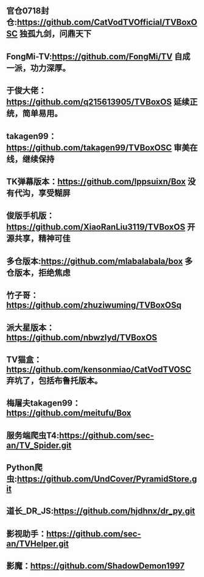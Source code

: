 ## 官仓0718封仓:https://github.com/CatVodTVOfficial/TVBoxOSC  独孤九剑，问鼎天下

## FongMi-TV:https://github.com/FongMi/TV  自成一派，功力深厚。

## 于俊大佬：https://github.com/q215613905/TVBoxOS  延续正统，简单易用。

## takagen99：https://github.com/takagen99/TVBoxOSC  审美在线，继续保持

## TK弹幕版本：https://github.com/lppsuixn/Box  没有代沟，享受糊屏

## 俊版手机版：https://github.com/XiaoRanLiu3119/TVBoxOS  开源共享，精神可佳

## 多仓版本:https://github.com/mlabalabala/box 多仓版本，拒绝焦虑

## 竹子哥：https://github.com/zhuziwuming/TVBoxOSq  

## 派大星版本：https://github.com/nbwzlyd/TVBoxOS

## TV猫盒：https://github.com/kensonmiao/CatVodTVOSC  弃坑了，包括布鲁托版本。

## 梅屠夫takagen99：https://github.com/meitufu/Box

## 服务端爬虫T4:https://github.com/sec-an/TV_Spider.git

## Python爬虫:https://github.com/UndCover/PyramidStore.git

## 道长_DR_JS:https://github.com/hjdhnx/dr_py.git

## 影视助手：https://github.com/sec-an/TVHelper.git

## 影魔：https://github.com/ShadowDemon1997  
